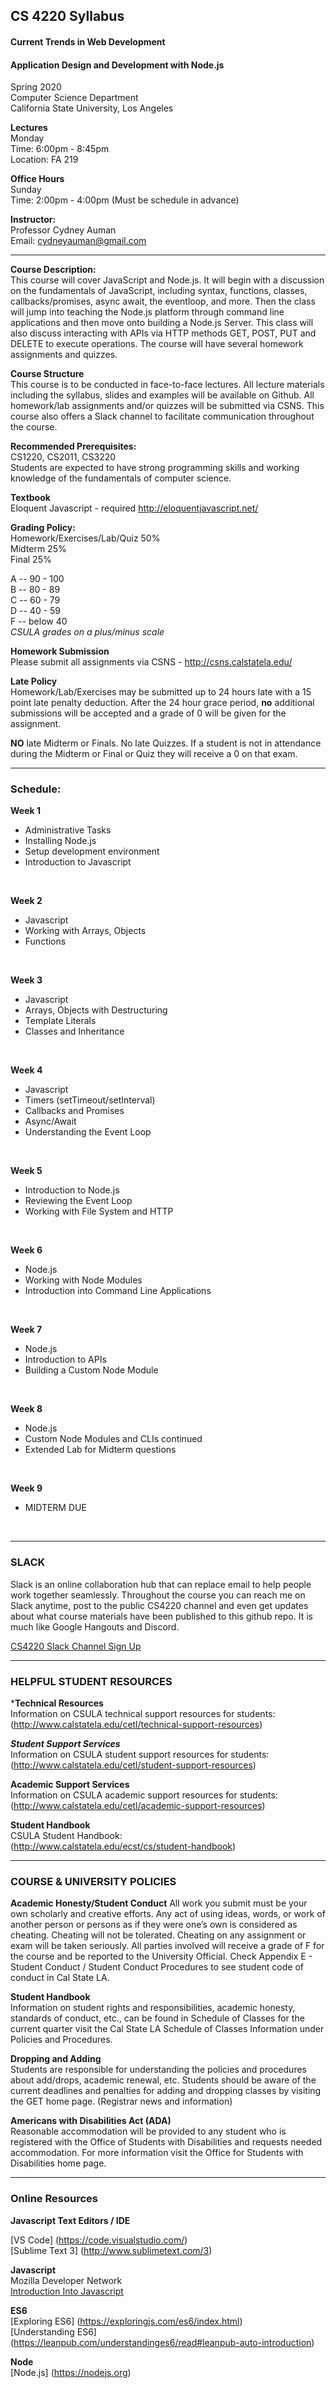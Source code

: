 ## CS 4220 Syllabus
#### Current Trends in Web Development
#### Application Design and Development with Node.js


Spring 2020 <br/>
Computer Science Department <br/>
California State University, Los Angeles


**Lectures** <br/>
Monday <br/>
Time: 6:00pm - 8:45pm <br/>
Location: FA 219

**Office Hours** <br/>
Sunday <br/>
Time: 2:00pm - 4:00pm (Must be schedule in advance)<br/>


**Instructor:** <br/>
Professor Cydney Auman <br/>
Email: cydneyauman@gmail.com

<hr/>

**Course Description:** <br/>
This course will cover JavaScript and Node.js. It will begin with a discussion on the fundamentals of JavaScript, including syntax, functions, classes, callbacks/promises, async await, the eventloop, and more. Then the class will jump into teaching the Node.js platform through command line applications and then move onto building a Node.js Server.  This class will also discuss interacting with APIs via HTTP methods GET, POST, PUT and DELETE to execute operations. The course will have several homework assignments and quizzes.

**Course Structure** <br/>
This course is to be conducted in face-to-face lectures.  All lecture materials including the syllabus, slides and examples will be available on Github. All homework/lab assignments and/or quizzes will be submitted via CSNS.  This course also offers a Slack channel to facilitate communication throughout the course.

**Recommended Prerequisites:** <br/>
CS1220, CS2011, CS3220 <br/>
Students are expected to have strong programming skills and working knowledge of the fundamentals of computer science.

**Textbook** <br/>
Eloquent Javascript - required
http://eloquentjavascript.net/

**Grading Policy:** <br/>
Homework/Exercises/Lab/Quiz 50% <br/>
Midterm 25% <br/>
Final 25%

A -- 90 - 100 <br/>
B -- 80 - 89 <br/>
C -- 60 - 79 <br/>
D -- 40 - 59 <br/>
F -- below 40 <br/>
*CSULA grades on a plus/minus scale*

**Homework Submission** <br />
Please submit all assignments via CSNS - http://csns.calstatela.edu/

**Late Policy** <br/>
Homework/Lab/Exercises may be submitted up to 24 hours late with a 15 point late penalty deduction.  After the 24 hour grace period, **no** additional submissions will be accepted and a grade of 0 will be given for the assignment.

**NO** late Midterm or Finals. No late Quizzes.  If a student is not in attendance during the Midterm or Final or Quiz they will receive a 0 on that exam.

<hr/>

### Schedule:

**Week 1**
 - Administrative Tasks <br/>
 - Installing Node.js
 - Setup development environment <br/>
 - Introduction to Javascript

<br/>

**Week 2**
 - Javascript
 - Working with Arrays, Objects
 - Functions

<br/>

**Week 3**
 - Javascript
 - Arrays, Objects with Destructuring
 - Template Literals
 - Classes and Inheritance

<br/>

**Week 4**
 - Javascript
 - Timers (setTimeout/setInterval)
 - Callbacks and Promises
 - Async/Await
  - Understanding the Event Loop


<br/>

**Week 5**
 - Introduction to Node.js
 - Reviewing the Event Loop
 - Working with File System and HTTP

<br/>

**Week 6**
 - Node.js
 - Working with Node Modules
 - Introduction into Command Line Applications

<br/>

**Week 7**
 - Node.js
 - Introduction to APIs
 - Building a Custom Node Module


<br/>

**Week 8**
 - Node.js
 - Custom Node Modules and CLIs continued
 - Extended Lab for Midterm questions

<br/>

**Week 9**
 - MIDTERM DUE

<br/>

<hr/>

### SLACK
Slack is an online collaboration hub that can replace email to help people work together seamlessly. Throughout the course you can reach me on Slack anytime, post to the public CS4220 channel and even get updates about what course materials have been published to this github repo.  It is much like Google Hangouts and Discord.

[CS4220 Slack Channel Sign Up](https://join.slack.com/t/professor-auman/shared_invite/enQtODk2ODI3Mzk4OTc2LTA5MDI4MDkyYWRiOWY4M2M3MWY3NjNhMGYxYjdjNWJlM2ZmNzQ5MTRmMmFiN2Q4MDdjMzlkYmIxNzY3YzE5MjE)

<hr/>

### HELPFUL STUDENT RESOURCES

***Technical Resources** <br />
Information on CSULA technical support resources for students: <br /> 
(http://www.calstatela.edu/cetl/technical-support-resources)

***Student Support Services*** <br />
Information on CSULA student support resources for students:  <br />
(http://www.calstatela.edu/cetl/student-support-resources)

**Academic Support Services** <br />
Information on CSULA academic support resources for students:  <br />
(http://www.calstatela.edu/cetl/academic-support-resources)

**Student Handbook** <br />
CSULA Student Handbook:  <br />
(http://www.calstatela.edu/ecst/cs/student-handbook)

---
 ### COURSE & UNIVERSITY POLICIES

**Academic Honesty/Student Conduct**
All work you submit must be your own scholarly and creative efforts.  Any act of using ideas, words, or work of another person or persons as if they were one’s own is considered as cheating. Cheating will not be tolerated. Cheating on any assignment or exam will be taken seriously.  All parties involved will receive a grade of F for the course and be reported to the University Official. Check Appendix E - Student Conduct / Student Conduct Procedures to see student code of conduct in Cal State LA.

**Student Handbook** <br />
Information on student rights and responsibilities, academic honesty, standards of conduct, etc., can be found in Schedule of Classes for the current quarter visit the Cal State LA Schedule of Classes Information under Policies and Procedures.

**Dropping and Adding** <br />
Students are responsible for understanding the policies and procedures about add/drops, academic renewal, etc. Students should be aware of the current deadlines and penalties for adding and dropping classes by visiting the GET home page. (Registrar news and information)

**Americans with Disabilities Act (ADA)** <br />
Reasonable accommodation will be provided to any student who is registered with the Office of Students with Disabilities and requests needed accommodation. For more information visit the Office for Students with Disabilities home page.

---

### Online Resources

**Javascript Text Editors / IDE**

[VS Code] (https://code.visualstudio.com/)  <br/>
[Sublime Text 3] (http://www.sublimetext.com/3)

**Javascript** <br/>
Mozilla Developer Network <br/>
[Introduction Into Javascript]( https://developer.mozilla.org/en-US/docs/Web/JavaScript/A_re-introduction_to_JavaScript) <br/>

**ES6** <br/>
[Exploring ES6] (https://exploringjs.com/es6/index.html) <br/>
[Understanding ES6] (https://leanpub.com/understandinges6/read#leanpub-auto-introduction) <br/>

**Node** <br/>
[Node.js] (https://nodejs.org) <br/>
